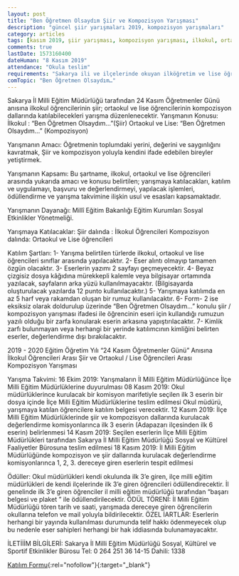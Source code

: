 ```yaml
---
layout: post
title: "Ben Öğretmen Olsaydım Şiir ve Kompozisyon Yarışması"
description: "güncel şiir yarışmaları 2019, kompozisyon yarışmaları"
category: articles
tags: [kasım 2019, şiir yarışması, kompozisyon yarışması, ilkokul, ortaokul, lise]
comments: true
lastDate: 1573160400
dateHuman: "8 Kasım 2019"
attendance: "Okula teslim"
requirements: "Sakarya ili ve ilçelerinde okuyan ilköğretim ve lise öğrencileri"
comTopic: "Ben Öğretmen Olsaydım…"
---
```


Sakarya İl Milli Eğitim Müdürlüğü tarafından 24 Kasım Öğretmenler Günü anısına ilkokul öğrencilerinin şiir; ortaokul ve lise öğrencilerinin kompozisyon dallarında katılabilecekleri yarışma düzenlenecektir.
Yarışmanın Konusu:
İlkokul : “Ben Öğretmen Olsaydım…”(Şiir)
Ortaokul ve Lise: “Ben Öğretmen Olsaydım…” (Kompozisyon)

Yarışmanın Amacı:
Öğretmenin toplumdaki yerini, değerini ve saygınlığını kavratmak,
Şiir ve kompozisyon yoluyla kendini ifade edebilen bireyler yetiştirmek.

Yarışmanın Kapsamı:
Bu şartname, ilkokul, ortaokul ve lise öğrencileri arasında yukarıda amacı ve konusu belirtilen; yarışmaya katılacakları, katılım ve uygulamayı, başvuru ve değerlendirmeyi, yapılacak işlemleri, ödüllendirme ve yarışma takvimine ilişkin usul ve esasları kapsamaktadır.

Yarışmanın Dayanağı:
Millî Eğitim Bakanlığı Eğitim Kurumları Sosyal Etkinlikler Yönetmeliği.

Yarışmaya Katılacaklar:
Şiir dalında : İlkokul Öğrencileri
Kompozisyon dalında: Ortaokul ve Lise öğrencileri

Katılım Şartları:
1- Yarışma belirtilen türlerde ilkokul, ortaokul ve lise öğrencileri sınıflar arasında yapılacaktır.
2- Eser alıntı olmayıp tamamen özgün olacaktır.
3- Eserlerin yazımı 2 sayfayı geçmeyecektir.
4- Beyaz çizgisiz dosya kâğıdına mürekkepli kalemle veya bilgisayar ortamında yazılacak, sayfaların arka yüzü kullanılmayacaktır. (Bilgisayarda oluşturulacak yazılarda 12 punto kullanılacaktır.)
5- Yarışmaya katılımda en az 5 harf veya rakamdan oluşan bir rumuz kullanılacaktır.
6- Form- 2 ise eksiksiz olarak doldurulup üzerinde “Ben Öğretmen Olsaydım…” konulu şiir / kompozisyon yarışması ifadesi ile öğrencinin eseri için kullandığı rumuzun yazılı olduğu bir zarfa konularak eserin arkasına yapıştırılacaktır.
7- Kimlik zarfı bulunmayan veya herhangi bir yerinde katılımcının kimliğini belirten eserler, değerlendirme dışı bırakılacaktır.

2019 - 2020 Eğitim Öğretim Yılı
“24 Kasım Öğretmenler Günü” Anısına
İlkokul Öğrencileri Arası Şiir ve Ortaokul /
Lise Öğrencileri Arası Kompozisyon
Yarışması
 
Yarışma Takvimi:
16 Ekim 2019: Yarışmaların İl Milli Eğitim Müdürlüğünce İlçe Milli Eğitim Müdürlüklerine duyurulması
08 Kasım 2019: Okul müdürlüklerince kurulacak bir komisyon marifetiyle seçilen ilk 3 eserin bir dosya içinde İlçe Milli Eğitim Müdürlüklerine teslim edilmesi Okul müdürü, yarışmaya katılan öğrencilere katılım belgesi verecektir.
12 Kasım 2019: İlçe Milli Eğitim Müdürlüklerinde şiir ve kompozisyon dallarında kurulacak
değerlendirme komisyonlarınca ilk 3 eserin (Adapazarı ilçesinden ilk 6 eserin) belirlenmesi
14 Kasım 2019: Seçilen eserlerin İlçe Milli Eğitim Müdürlükleri tarafından Sakarya İl Milli Eğitim
Müdürlüğü Sosyal ve Kültürel Faaliyetler Bürosuna teslim edilmesi
18 Kasım 2019: İl Milli Eğitim Müdürlüğünde kompozisyon ve şiir dallarında kurulacak
değerlendirme komisyonlarınca 1, 2, 3. dereceye giren eserlerin tespit edilmesi

Ödüller:
Okul müdürlükleri kendi okulunda ilk 3’e giren, ilçe milli eğitim müdürlükleri de kendi ilçelerinde
ilk 3’e giren öğrencileri ödüllendirecektir.
İl genelinde ilk 3’e giren öğrenciler il milli eğitim müdürlüğü tarafından “başarı belgesi ve plaket ”
ile ödüllendirilecektir.
ÖDÜL TÖRENİ:
İl Milli Eğitim Müdürlüğü tören tarih ve saati, yarışmada dereceye giren öğrencilerin okullarına
telefon ve mail yoluyla bildirilecektir.
ÖZEL İARTLAR:
Eserlerin herhangi bir yayında kullanılması durumunda telif hakkı ödenmeyecek olup bu nedenle eser
sahipleri herhangi bir hak iddiasında bulunamayacaktır.

İLETİİİM BİLGİLERİ:
Sakarya İl Milli Eğitim Müdürlüğü
Sosyal, Kültürel ve Sportif Etkinlikler Bürosu
Tel: 0 264 251 36 14-15 Dahili: 1338

[Katılım Formu](http://tokidemokrasiilkokulu.meb.k12.tr/meb_iys_dosyalar/54/05/732623/dosyalar/2019_10/23122800_Ben_OYretmen_OlsaydYm_konulu_Yiir_ve_Kompozisyon_YarYYmasY.pdf?utm_source=edebiyatyarismalari.com&utm_medium=affiliate&utm_campaign=cpc#oykugio){:rel="nofollow"}{:target="_blank"}